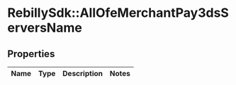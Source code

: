 # RebillySdk::AllOfeMerchantPay3dsServersName

## Properties
Name | Type | Description | Notes
------------ | ------------- | ------------- | -------------

